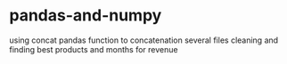 # pandas-and-numpy
using concat pandas function to concatenation several files
cleaning and finding best products and months for revenue
